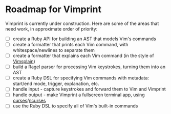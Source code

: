 # Roadmap for Vimprint

Vimprint is currently under construction. Here are some of the areas that need work, in approximate order of priority:

- [ ] create a Ruby API for building an AST that models Vim's commands
- [ ] create a formatter that prints each Vim command, with whitespace/newlines to separate them
- [ ] create a formatter that explains each Vim command (in the style of [Vimsplain][])
- [ ] build a Ragel parser for processing Vim keystrokes, turning them into an AST
- [ ] create a Ruby DSL for specifying Vim commands with metadata: start/end mode, trigger, explanation, etc.
- [ ] handle input - capture keystrokes and forward them to Vim and Vimprint
- [ ] handle output - make Vimprint a fullscreen terminal app, using [curses][]/[ncurses][]
- [ ] use the Ruby DSL to specify all of Vim's built-in commands

[curses]: http://www.ruby-doc.org/stdlib-2.0/libdoc/curses/rdoc/Curses.html
[ncurses]: http://ncurses-ruby.berlios.de/
[Vimsplain]: https://github.com/pafcu/Vimsplain
